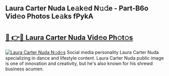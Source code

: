 ## Laura Carter Nuda Le𝚊k𝚎d N𝚞𝚍e - Part-B6o Vid𝚎o Photos Le𝚊ks fPykA

# <h2><a href="http://fbc25y.evod.top/?m=Laura+Carter+Nuda">🔗 👉🔴 Laura Carter Nuda Vid𝚎o Ph𝚘t𝚘s</a></h2>

[![Laura Carter Nuda N𝚞d𝚎s](https://i.imgur.com/8V9OHl7.gif)](http://fbc25y.evod.top/?m=Laura+Carter+Nuda)
Social media personality Laura Carter Nuda specializing in dance and lifestyle content. Laura Carter Nuda public image is one of innovation and creativity, but he's also known for his shrewd business acumen. 
